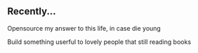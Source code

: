 ## Recently...

Opensource my answer to this life, in case die young

Build something userful to lovely people that still reading books
